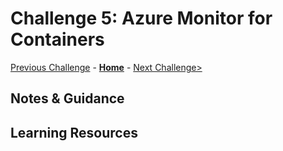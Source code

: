 # Challenge 5: Azure Monitor for Containers

[Previous Challenge](./04-Virtual-Machine-Insights.md) - **[Home](../README.md)** - [Next Challenge>](./06-Log-Analytics-Query.md)

## Notes & Guidance

## Learning Resources
